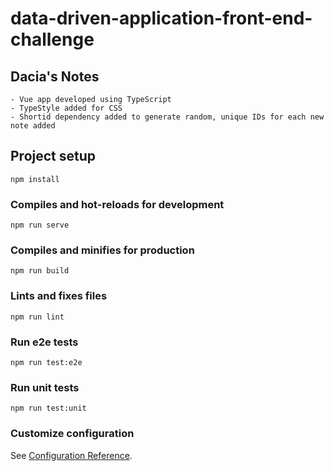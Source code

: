 # data-driven-application-front-end-challenge

## Dacia's Notes
```
- Vue app developed using TypeScript
- TypeStyle added for CSS
- Shortid dependency added to generate random, unique IDs for each new note added

```
## Project setup
```
npm install
```

### Compiles and hot-reloads for development
```
npm run serve
```

### Compiles and minifies for production
```
npm run build
```

### Lints and fixes files
```
npm run lint
```

### Run e2e tests
```
npm run test:e2e
```

### Run unit tests
```
npm run test:unit
```

### Customize configuration
See [Configuration Reference](https://cli.vuejs.org/config/).
